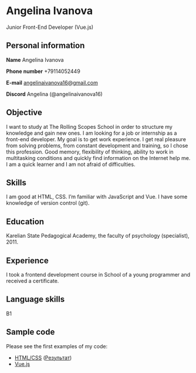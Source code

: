 # Angelina Ivanova
Junior Front-End Developer (Vue.js)
## Personal information
**Name** Angelina Ivanova

**Phone number** +79114052449

**E-mail** angelinaivanova16@gmail.com

**Discord** Angelina (@angelinaivanova16)

## Objective
I want to study at The Rolling Scopes School in order to structure my knowledge and gain new ones. I am looking for a job or internship as a front-end developer. My goal is to get work experience. I get real pleasure from solving problems, from constant development and training, so I chose this profession. Good memory, flexibility of thinking, ability to work in multitasking conditions and quickly find information on the Internet help me. I am a quick learner and I am not afraid of difficulties.
## Skills
I am good at HTML, CSS. I’m familiar with JavaScript and Vue. I have some knowledge of version control (git).
## Education
Karelian State Pedagogical Academy, the faculty of psychology (specialist), 2011.
## Experience
I took a frontend development course in School of a young programmer and received a certificate.
## Language skills
B1
## Sample code
Please see the first examples of my code:
* [HTML/CSS](https://github.com/angelinaivanova16/angelinaivanova16.github.io/blob/master/index.html) ([Результат](https://angelinaivanova16.github.io/))
* [Vue.js](https://github.com/angelinaivanova16/firstvuejs)

